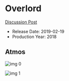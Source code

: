 # Overlord

[Discussion Post](https://www.avsforum.com/threads/bass-eq-for-filtered-movies.2995212/post-57576246)

* Release Date: 2019-02-19
* Production Year: 2018

## Atmos

![img 0](https://i.imgur.com/XpwU3LQ.jpg)

![img 1](https://i.imgur.com/1n4z87C.jpg)

